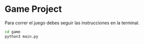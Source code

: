 # Game Project

Para correr el juego debes seguir las instrucciones en la terminal.

```sh
cd game
python3 main.py
```
